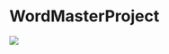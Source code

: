 # WordMasterProject

<img src="https://github.com/seonmyeongjin/WordMasterProject/tree/master/Screenshot/4번 실행후, 저장완료 확인.png" />
